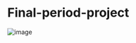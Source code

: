 # Final-period-project
![image](https://user-images.githubusercontent.com/44516782/122661002-9fcafc80-d1b8-11eb-8ebe-308b90604821.png)
